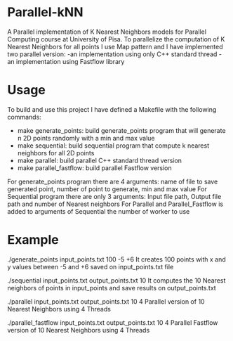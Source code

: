 # Parallel-kNN
A Parallel implementation of K Nearest Neighbors models for Parallel Computing course at University of Pisa.
To parallelize the computation of K Nearest Neighbors for all points I use Map pattern and I have implemented two parallel version:
-an implementation using only C++ standard thread 
-an implementation using Fastflow library 

# Usage
To build and use this project I have defined a Makefile with the following commands:
- make generate_points: build generate_points program that will generate n 2D points randomly with a min and max value
- make sequential: build sequential program that compute k nearest neighbors for all 2D points  
- make parallel: build parallel C++ standard thread version 
- make parallel_fastflow: build parallel Fastflow version 

For generate_points program there are 4 arguments: name of file to save generated point, number of point to generate, min and max value 
For Sequential program there are only 3 arguments: Input file path, Output file path and number of Nearest neighbors
For Parallel and Parallel_Fastflow is added to arguments of Sequential the number of worker to use  

# Example 
./generate_points input_points.txt 100 -5 +6 
It creates 100 points with x and y values between -5 and +6 saved on input_points.txt file 

./sequential input_points.txt output_points.txt 10
It computes the 10 Nearest neighbors of points in input_points and save results on output_points.txt

./parallel input_points.txt output_points.txt 10 4
Parallel version of 10 Nearest Neighbors using 4 Threads 

./parallel_fastflow input_points.txt output_points.txt 10 4
Parallel Fastflow version of 10 Nearest Neighbors using 4 Threads
